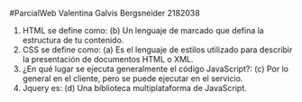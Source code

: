 #ParcialWeb
Valentina Galvis Bergsneider 2182038

1. HTML se define como: (b) Un lenguaje de marcado que defina la estructura de tu contenido.
2. CSS se define como: (a) Es el lenguaje de estilos utilizado para describir la presentación de documentos HTML o XML.
3. ¿En qué lugar se ejecuta generalmente el código JavaScript?: (c) Por lo general en el cliente, pero se  puede ejecutar en el servicio.
4. Jquery es: (d) Una biblioteca multiplataforma de JavaScript.
